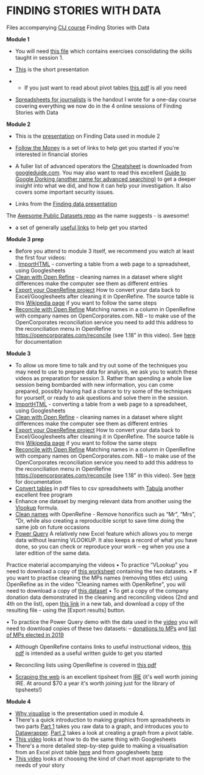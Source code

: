 

# FINDING STORIES WITH DATA

Files accompanying [CIJ course](https://tcij.org/scheduled-training) Finding Stories with Data

**Module 1**

-   You will need [this file](https://github.com/Stonepeople/FSiD/blob/main/donations2019_2020_Exercise.xlsx) which
    contains exercises consolidating the skills taught in session 1.

-   [This](https://github.com/Stonepeople/FSiD/blob/main/Interviewing_data.pdf) is the short presentation

-   -   If you just want to read about pivot tables [this pdf](https://github.com/Stonepeople/FSiD/blob/main/PIVOT%20TABLES.pdf) is all you need

-   [Spreadsheets for journalists](https://github.com/Stonepeople/FSiD/blob/main/SPREADSHEETS%20FOR%20JOURNALISTS%20HANDOUT.pdf) is the
    handout I wrote for a one-day course covering everything we now do in the 4 online sessions of Finding Stories with Data

**Module 2**

-   This is the [presentation](https://github.com/Stonepeople/FSiD/blob/main/FindingData.pdf) on Finding Data used in module 2

-   [Follow the Money](https://github.com/Stonepeople/FSiD/blob/main/FollowTheMoney.pdf) is a set of links to help get you started if you're interested in financial stories

-   A fuller list of advanced operators the [Cheatsheet](https://github.com/Stonepeople/FSiD/blob/main/GoogleguideCheatSheet.pdf) is downloaded from [googleduide.com](http://www.googleguide.com/print/adv_op_ref.pdf). You may also want to read  this excellent [Guide to Google Dorking (another name for advanced searching)](https://exposingtheinvisible.org/guides/google-dorking/) to get a deeper insight into what we did, and how it can help your investigation. It also covers some important security issues. 

-   Links from the [Finding data presentation](https://github.com/Stonepeople/FSiD/blob/main/Links%20from%20FindingData.pdf)

The [Awesome Public Datasets repo](https://github.com/awesomedata/awesome-public-datasets) as the name suggests - is awesome!

-  a set of generally [useful links](https://github.com/Stonepeople/FSiD/blob/main/USEFUL%20LINKS%20TO%20DATA.pdf) to help get you started



**Module 3 prep**

-   Before you attend to module 3 itself, we recommend you watch at least the first four videos:
-   . [ImportHTML](https://youtu.be/h3Nyld3wNzY) - converting a table from a web page to a spreadsheet, using Googlesheets
-   [Clean with Open Refine](https://youtu.be/HCeH8QMHvmQ) - cleaning names in a dataset where slight differences make the computer see them as different entries
-   [Export your OpenRefine project](https://youtu.be/UWJIu0Ss4eU) How to convert your data back to Excel/Googlesheets after cleaning it in OpenRefine. The source table is this [Wikipedia page](https://en.wikipedia.org/wiki/List_of_MPs_elected_in_the_2019_United_Kingdom_general_election) if you want to follow the same steps
-   [Reconcile with Open Refine](https://youtu.be/3CV6rEn0stM) Matching names in a column in OpenRefine with company names on OpenCorporates.com. NB – to make use of the OpenCorporates reconciliation service you need to add this address to the reconciliation menu in OpenRefine https://opencorporates.com/reconcile (see 1.18” in this video). See [here](https://api.opencorporates.com/documentation/Reconciliation_API_documentation_v0.1.pdf) for documentation

**Module 3**
-   To allow us more time to talk and try out some of the techniques you may need to use to prepare data for analysis, we ask you to watch these videos as preparation for session 3. Rather than spending a whole live session being bombarded with new information, you can come prepared, possibly having had a chance to try some of the techniques for yourself, or ready to ask questions and solve them in the session. 
-   [ImportHTML](https://youtu.be/h3Nyld3wNzY) - converting a table from a web page to a spreadsheet, using Googlesheets
-   [Clean with Open Refine](https://youtu.be/HCeH8QMHvmQ) - cleaning names in a dataset where slight differences make the computer see them as different entries
-   [Export your OpenRefine project](https://youtu.be/UWJIu0Ss4eU) How to convert your data back to Excel/Googlesheets after cleaning it in OpenRefine. The source table is this [Wikipedia page](https://en.wikipedia.org/wiki/List_of_MPs_elected_in_the_2019_United_Kingdom_general_election) if you want to follow the same steps
-   [Reconcile with Open Refine](https://youtu.be/3CV6rEn0stM) Matching names in a column in OpenRefine with company names on OpenCorporates.com. NB – to make use of the OpenCorporates reconciliation service you need to add this address to the reconciliation menu in OpenRefine https://opencorporates.com/reconcile (see 1.18” in this video). See [here](https://api.opencorporates.com/documentation/Reconciliation_API_documentation_v0.1.pdf) for documentation
-   [Convert tables](https://youtu.be/xZ_sPdJtOLo) in pdf files to csv spreadsheets with [Tabula](https://tabula.technology/) another excellent free program
-   Enhance one dataset by merging relevant data from another using the [Vlookup](https://youtu.be/NCBP8Z1x_RY) formula. 
-   [Clean names](https://youtu.be/tCET1qWOb3U) with OpenRefine - Remove honorifics such as “Mr”, “Mrs”, “Dr, while also creating a reproducible script to save time doing the same job on future occasions
-   [Power Query](https://youtu.be/9P6iyjPguok) A relatively new Excel feature which allows you to merge data without learning VLOOKUP. It also keeps a record of what you have done, so you can check or reproduce your work – eg when you use a later edition of the same data.

Practice material accompanying the videos
•	To practice “VLookup” you need to download a copy of [this worksheet](https://github.com/Stonepeople/FSiD/blob/main/MPs_donations_vlookup_exercise.xlsx) containing the two datasets.
•	If you want to practise cleaning the MPs names (removing titles etc) using OpenRefine as in the video "Cleaning names with OpenRefine", you will need to download a copy of [this dataset](https://github.com/Stonepeople/FSiD/blob/main/Donations_to_MPs.csv)
•	To get a copy of the company donation data demonstrated in the cleaning and reconciling videos (2nd and 4th on the list), open [this link](http://search.electoralcommission.org.uk/?currentPage=1&rows=10&sort=AcceptedDate&order=desc&tab=1&open=filter&et=pp&et=ppm&et=tp&et=perpar&et=rd&isIrishSourceYes=true&isIrishSourceNo=true&date=Reported&from&to&quarters=2021Q1234&quarters=2020Q1234&prePoll=false&postPoll=true&donorStatus=company&register=gb&register=ni&register=none&optCols=Register&optCols=CampaigningName&optCols=AccountingUnitsAsCentralParty&optCols=IsSponsorship&optCols=IsIrishSource&optCols=RegulatedDoneeType&optCols=CompanyRegistrationNumber&optCols=Postcode&optCols=NatureOfDonation&optCols=PurposeOfVisit&optCols=DonationAction&optCols=ReportedDate&optCols=IsReportedPrePoll&optCols=ReportingPeriodName&optCols=IsBequest&optCols=IsAggregation) in a new tab, and download a copy of the resulting file - using the [Export results] button.

•	To practice the Power Query demo with the data used in the [video](https://youtu.be/9P6iyjPguok) you will need to download copies of these two datasets:
– [donations to MPs](https://github.com/Stonepeople/FSiD/blob/main/Donations_to_MPs.csv) 
and
[list of MPs elected in 2019](https://github.com/Stonepeople/FSiD/blob/main/ListofMPs2019election.csv)

-   Although OpenRefine contains links to useful instructional videos, [this pdf](https://github.com/Stonepeople/FSiD/blob/main/OPEN%20REFINE%20STARTER%20NOTES_JS.pdf) is intended as a useful written guide to get you started

-   Reconciling lists using OpenRefine is covered in [this pdf](https://github.com/Stonepeople/FSiD/blob/main/Reconciling%20in%20OpenRefine.pdf)

-   [Scraping the web](https://github.com/Stonepeople/FSiD/blob/main/scraping%20the%20web.pdf) is an excellent tipsheet from [IRE](https://www.ire.org/) (it's well worth joining IRE. At around $70 a year it's worth  joining just for the library of tipsheets!)

**Module 4**

-   [Why visualise](https://github.com/Stonepeople/FSiD/blob/main/Why%20visualise%20CIJ.pdf) is the presentation used in module 4. 
-   There's a quick introduction to making graphics from spreadsheets in two parts [Part 1](https://youtu.be/CPG3tj2vZYg) takes you raw data to a graph, and introduces you to [Datawrapper](https://www.datawrapper.de/). [Part 2](https://youtu.be/n3cFrf4pQsc) takes a look at creating a graph from a pivot table. 
-   [This video](https://youtu.be/Qv-g9XhpOf0) looks at how to do the same thing with Googlesheets
-   There's a more detailed step-by-step guide to making a visualisation from an Excel pivot table [here](https://youtu.be/Pakq8_hauwI) and from googlesheets [here](https://youtu.be/q4TxXLBpxa8)
-   [This video](https://youtu.be/Fw0YXqenFoo) looks at choosing the kind of chart most appropriate to the needs of your story
